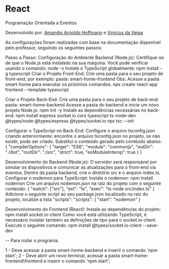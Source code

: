 # React
Programação Orientada a Eventos

Desenvolvido por: [Amandio Arnoldo Hoffmann](https://github.com/AmandioHoffmanna) e [Vinícius da Veiga](https://github.com/viniciusdaveigaa)

As configurações foram realizadas com base na documentação disponível pelo professor, seguindo os seguintes passos:

Passo a Passo:
Configuração do Ambiente
Backend (Node.js):
Certifique-se de que o Node.js está instalado na sua máquina. Você pode verificar usando o comando: 
node -v
Instale o TypeScript globalmente: 
npm install -g typescript
Criar o Projeto Front-End:
Crie uma pasta para o seu projeto de front-end, por exemplo:
pasta: smart-home-frontend
Obs: Acesse a pasta smart-home para executar os próximos comandos.
npx create-react-app frontend --template typescript

Criar o Projeto Back-End:
Crie uma pasta para o seu projeto de back-end:
pasta: smart-home-backend
Acesse a pasta do backend e inicie um novo projeto Node.js:
npm init -y
Instale as dependências necessárias no back-end:
npm install express socket.io cors typescript ts-node-dev @types/node @types/express @types/socket.io npx tsc --init

Configurar o TypeScript no Back-End:
Configure o arquivo tsconfig.json criando anteriormente:
encontre o arquivo tsconfig.json no projeto, se não existir, pode ser criado.
Substitui o conteúdo gerado pelo conteúdo abaixo:
{
  "compilerOptions": {
    "target": "ES6",
    "module": "commonjs",
    "outDir": "./dist",
    "rootDir": "./src",
    "strict": true,
    "esModuleInterop": true
  }
}

Desenvolvimento do Backend (Node.js):
O servidor será responsável por simular os dispositivos e comunicar as atualizações para o front-end via eventos.
Dentro da pasta backend, crie o diretório src e o arquivo index.ts.
Configurar o nodemon para TypeScript:
Instale o nodemon:  npm install nodemon
Crie um arquivo nodemon.json na raiz do projeto com o seguinte conteúdo:
{
  "watch": ["src"],
  "ext": "ts",
  "exec": "ts-node src/index.ts"
}
Adicione o seguinte script ao seu package.json localizado na raiz do projeto, localize a lista "scripts":
"scripts": { 
"start": "nodemon" 
}

Desenvolvimento do Frontend (React):
Instale as dependências do projeto:
npm install socket.io-client
Como você está utilizando TypeScript, é necessário instalar também as definições de tipo para o socket.io-client. Execute o seguinte comando:
npm install @types/socket.io-client --save-dev


-- Para rodar o programa.

1 - Deve acessar a pasta smart-home-backend e inserir o comando 'npm start';
2 - Deve abrir um novo terminal, acessar a pasta smart-home-frontend\frontend e inserir o comando 'npm start';